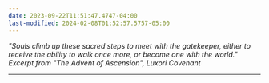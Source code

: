 ```yaml
---
date: 2023-09-22T11:51:47.4747-04:00
last-modified: 2024-02-08T01:52:57.5757-05:00
---
```

*"Souls climb up these sacred steps to meet with the gatekeeper, either to receive the ability to walk once more, or become one with the world."*  
*Excerpt from "The Advent of Ascension", Luxori Covenant*

---
